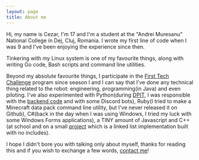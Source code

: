```yaml
---
layout: page
title: About me
---
```


Hi, my name is Cezar, I'm 17 and I'm a student at the "Andrei Muresanu" National College in Dej, Cluj, Romania. I wrote my first line of code when I was 9 and I've been enjoying the experience since then.

Tinkering with my Linux system is one of my favourite things, along with writing Go code, Bash scripts and command line utilities.

Beyond my absolute favourite things, I participate in the [First Tech Challenge](https://natieprineducatie.ro/) program since season I and I can say that I've done any technical thing related to the robot: engineering, programming(in Java) and even piloting. I've also experimented with Python(during [DPIT](https://dpit.ro/), I was responsible with the [backend code](https://github.com/cezarmathe/smartplug-backend) and with some Discord bots), Ruby(I tried to make a Minecraft data pack command line utility, but I've never released it on Github), C#(back in the day when I was using Windows, I tried my luck with some Windows Forms applications), a TINY amount of Javascript and C++(at school and on a small [project](https://github.com/cezarmathe/linkedlist_cpp) which is a linked list implementation built with no includes).

I hope I didn't bore you with talking only about myself, thanks for reading this and if you wish to exchange a few words, [contact me](https://cezarmathe.com/contact)!
